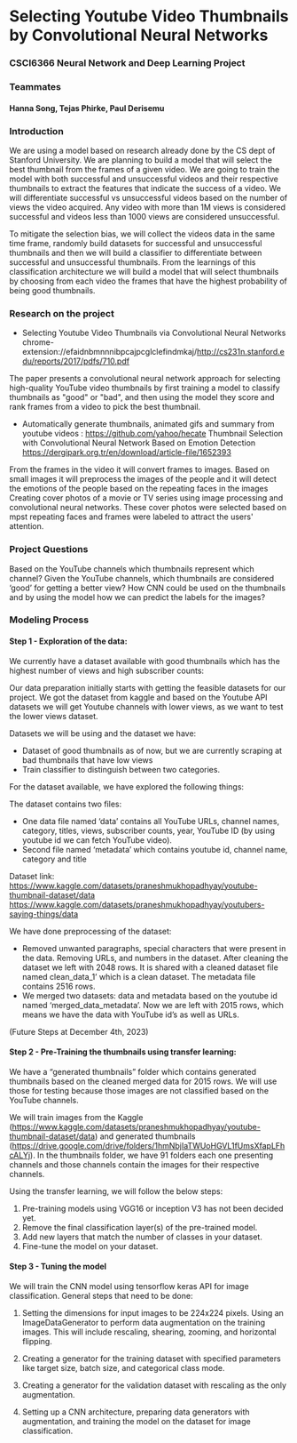 # Selecting Youtube Video Thumbnails by Convolutional Neural Networks
### CSCI6366 Neural Network and Deep Learning Project

### Teammates
#### Hanna Song, Tejas Phirke, Paul Derisemu

### Introduction

We are using a model based on research already done by the CS dept of Stanford University. We are planning to build a model that will select the best thumbnail from the frames of a given video. We are going to train the model with both successful and unsuccessful videos and their respective thumbnails to extract the features that indicate the success of a video. We will differentiate successful vs unsuccessful videos based on the number of views the video acquired. Any video with more than 1M views is considered successful and videos less than 1000 views are considered unsuccessful.

To mitigate the selection bias, we will collect the videos data in the same time frame, randomly build datasets for successful and unsuccessful thumbnails and then we will build a classifier to differentiate between successful and unsuccessful thumbnails. From the learnings of this classification architecture we will build a model that will select thumbnails by choosing from each video the frames that have the highest probability of being good thumbnails.

### Research on the project

- Selecting Youtube Video Thumbnails via Convolutional Neural Networks
chrome-extension://efaidnbmnnnibpcajpcglclefindmkaj/http://cs231n.stanford.edu/reports/2017/pdfs/710.pdf

The paper presents a convolutional neural network approach for selecting high-quality YouTube video thumbnails by first training a model to classify thumbnails as "good" or "bad", and then using the model they score and rank frames from a video to pick the best thumbnail. 
	
- Automatically generate thumbnails, animated gifs and summary from youtube videos : https://github.com/yahoo/hecate
Thumbnail Selection with Convolutional Neural Network Based on Emotion Detection 
https://dergipark.org.tr/en/download/article-file/1652393

From the frames in the video it will convert frames to images. Based on small images it will preprocess the images of the people and it will detect the emotions of the people based on the repeating faces in the images
Creating cover photos of a movie or TV series using image processing and convolutional neural networks. These cover photos were selected based on mpst repeating faces and frames were labeled to attract the users' attention.

### Project Questions
Based on the YouTube channels which thumbnails represent which channel?
Given the YouTube channels, which thumbnails are considered ‘good’ for getting a better view?
How CNN could be used on the thumbnails and by using the model how we can predict the labels for the images?


### Modeling Process

#### Step 1 - Exploration of the data:

We currently have a dataset available with good thumbnails which has the highest number of views and high subscriber counts: 

Our data preparation initially starts with getting the feasible datasets for our project. We got the dataset from kaggle and based on the Youtube API datasets we will get Youtube channels with lower views, as we want to test the lower views dataset. 

Datasets we will be using and the dataset we have: 

- Dataset of good thumbnails as of now, but we are currently scraping at bad thumbnails that have low views
- Train classifier to distinguish between two categories.

For the dataset available, we have explored the following things:

The dataset contains two files: 
- One data file named ‘data’ contains all YouTube URLs, channel names, category, titles, views, subscriber counts, year, YouTube ID (by using youtube id we can fetch YouTube video).
- Second file named ‘metadata’ which contains youtube id, channel name, category and title

Dataset link: 
https://www.kaggle.com/datasets/praneshmukhopadhyay/youtube-thumbnail-dataset/data
https://www.kaggle.com/datasets/praneshmukhopadhyay/youtubers-saying-things/data

We have done preprocessing of the dataset:

- Removed unwanted paragraphs, special characters that were present in the data. Removing URLs, and numbers in the dataset. After cleaning the dataset we left with 2048 rows. 
It is shared with a cleaned dataset file named clean_data_1’ which is a clean dataset. The metadata file contains 2516 rows.
- We merged two datasets:  data and metadata based on the youtube id named ‘merged_data_metadata’. 
Now we are left with 2015 rows, which means we have the data with YouTube id’s as well as URLs.

(Future Steps at December 4th, 2023)

#### Step 2 - Pre-Training the thumbnails using transfer learning:

We have a “generated thumbnails” folder which contains generated thumbnails based on the cleaned merged data for 2015 rows. We will use those for testing because those images are not classified based on the YouTube channels. 

We will train images from the Kaggle (https://www.kaggle.com/datasets/praneshmukhopadhyay/youtube-thumbnail-dataset/data) and generated thumbnails (https://drive.google.com/drive/folders/1hmNbjIaTWUoHGVL1fUmsXfapLFhcALYj). In the thumbnails folder, we have 91 folders each one presenting channels and those channels contain the images for their respective channels.

Using the transfer learning, we will follow the below steps:

1. Pre-training models using VGG16 or inception V3 has not been decided yet.
2. Remove the final classification layer(s) of the pre-trained model.
3. Add new layers that match the number of classes in your dataset.
4. Fine-tune the model on your dataset.


#### Step 3 - Tuning the model

We will train the CNN model using tensorflow keras API for image classification. General steps that need to be done:

1. Setting the dimensions for input images to be 224x224 pixels. Using an  ImageDataGenerator to perform data augmentation on the training images. This will include rescaling, shearing, zooming, and horizontal flipping.

2. Creating a generator for the training dataset with specified parameters like target size, batch size, and categorical class mode.

3. Creating a generator for the validation dataset with rescaling as the only augmentation.

4. Setting up a CNN architecture, preparing data generators with augmentation, and training the model on the dataset for image classification.
